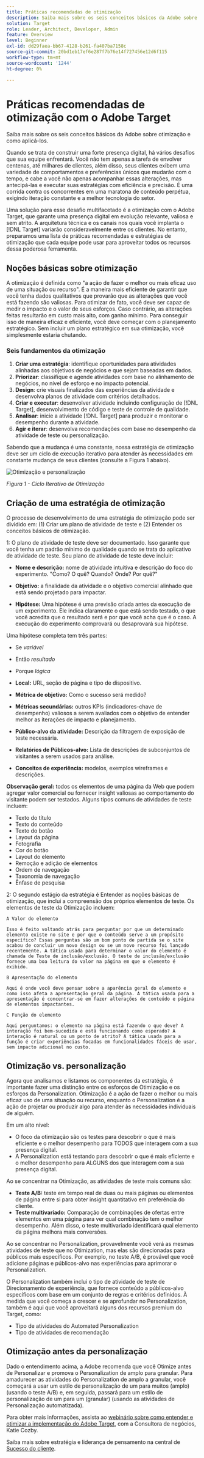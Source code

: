 ```yaml
---
title: Práticas recomendadas de otimização
description: Saiba mais sobre os seis conceitos básicos da Adobe sobre otimização e como aplicá-los.
solution: Target
role: Leader, Architect, Developer, Admin
feature: Overview
level: Beginner
exl-id: dd29faea-bb67-4128-b261-fa407ba7158c
source-git-commit: 20bd1eb17ef6e287f7b76e14f727456e12d6f115
workflow-type: tm+mt
source-wordcount: '1244'
ht-degree: 0%

---
```


# Práticas recomendadas de otimização com o Adobe Target

Saiba mais sobre os seis conceitos básicos da Adobe sobre otimização e como aplicá-los.

Quando se trata de construir uma forte presença digital, há vários desafios que sua equipe enfrentará. Você não tem apenas a tarefa de envolver centenas, até milhares de clientes, além disso, seus clientes exibem uma variedade de comportamentos e preferências únicos que mudarão com o tempo, e cabe a você não apenas acompanhar essas alterações, mas antecipá-las e executar suas estratégias com eficiência e precisão. É uma corrida contra os concorrentes em uma maratona de conteúdo perpétua, exigindo iteração constante e a melhor tecnologia do setor.

Uma solução para esse desafio multifacetado é a otimização com o Adobe Target, que garante uma presença digital em evolução relevante, valiosa e sem atrito. A arquitetura técnica e os canais nos quais você implanta o [!DNL Target] variarão consideravelmente entre os clientes. No entanto, preparamos uma lista de práticas recomendadas e estratégias de otimização que cada equipe pode usar para aproveitar todos os recursos dessa poderosa ferramenta.

## Noções básicas sobre otimização

A otimização é definida como &quot;a ação de fazer o melhor ou mais eficaz uso de uma situação ou recurso&quot;. É a maneira mais eficiente de garantir que você tenha dados qualitativos que provarão que as alterações que você está fazendo são valiosas. Para otimizar de fato, você deve ser capaz de medir o impacto e o valor de seus esforços. Caso contrário, as alterações feitas resultarão em custo mais alto, com ganho mínimo. Para conseguir isso de maneira eficaz e eficiente, você deve começar com o planejamento estratégico. Sem incluir um plano estratégico em sua otimização, você simplesmente estaria chutando.

### Seis fundamentos da otimização

1. **Criar uma estratégia**: identifique oportunidades para atividades alinhadas aos objetivos de negócios e que sejam baseadas em dados.
1. **Priorizar**: classifique e agende atividades com base no alinhamento de negócios, no nível de esforço e no impacto potencial.
1. **Design**: crie visuais finalizados das experiências da atividade e desenvolva planos de atividade com critérios detalhados.
1. **Criar e executar**: desenvolver atividade incluindo configuração de [!DNL Target], desenvolvimento de código e teste de controle de qualidade.
1. **Analisar**: inicie a atividade [!DNL Target] para produzir e monitorar o desempenho durante a atividade.
1. **Agir e iterar**: desenvolva recomendações com base no desempenho da atividade de teste ou personalização.

Sabendo que a mudança é uma constante, nossa estratégia de otimização deve ser um ciclo de execução iterativo para atender às necessidades em constante mudança de seus clientes (consulte a Figura 1 abaixo).

![Otimização e personalização](assets/optimize-and-personalize.png)

_Figura 1 - Ciclo Iterativo de Otimização_

## Criação de uma estratégia de otimização

O processo de desenvolvimento de uma estratégia de otimização pode ser dividido em: (1) Criar um plano de atividade de teste e (2) Entender os conceitos básicos de otimização.

1: O plano de atividade de teste deve ser documentado. Isso garante que você tenha um padrão mínimo de qualidade quando se trata do aplicativo de atividade de teste. Seu plano de atividade de teste deve incluir:

* **Nome e descrição:** nome de atividade intuitiva e descrição do foco do experimento. &quot;Como? O quê? Quando? Onde? Por quê?&quot;

* **Objetivo:** a finalidade da atividade e o objetivo comercial alinhado que está sendo projetado para impactar.

* **Hipótese:** Uma hipótese é uma previsão criada antes da execução de um experimento. Ele indica claramente o que está sendo testado, o que você acredita que o resultado será e por que você acha que é o caso. A execução do experimento comprovará ou desaprovará sua hipótese.

Uma hipótese completa tem três partes:

* Se _variável_
* Então _resultado_
* Porque _lógica_

* **Local:** URL, seção de página e tipo de dispositivo.
* **Métrica de objetivo:** Como o sucesso será medido?
* **Métricas secundárias:** outros KPIs (indicadores-chave de desempenho) valiosos a serem avaliados com o objetivo de entender melhor as iterações de impacto e planejamento.
* **Público-alvo da atividade:** Descrição da filtragem de exposição de teste necessária.
* **Relatórios de Públicos-alvo:** Lista de descrições de subconjuntos de visitantes a serem usados para análise.
* **Conceitos de experiência:** modelos, exemplos wireframes e descrições.

**Observação geral:** todos os elementos de uma página da Web que podem agregar valor comercial ou fornecer insight valiosas ao comportamento do visitante podem ser testados. Alguns tipos comuns de atividades de teste incluem:

* Texto do título
* Texto do conteúdo
* Texto do botão
* Layout da página
* Fotografia
* Cor do botão
* Layout do elemento
* Remoção e adição de elementos
* Ordem de navegação
* Taxonomia de navegação
* Ênfase de pesquisa

2: O segundo estágio da estratégia é Entender as noções básicas de otimização, que inclui a compreensão dos próprios elementos de teste. Os elementos de teste da Otimização incluem:

    A Valor do elemento
    
    Isso é feito voltando atrás para perguntar por que um determinado elemento existe no site e por que o conteúdo serve a um propósito específico? Essas perguntas são um bom ponto de partida se o site acabou de concluir um novo design ou se um novo recurso foi lançado recentemente. A tática usada para determinar o valor do elemento é chamada de Teste de inclusão/exclusão. O teste de inclusão/exclusão fornece uma boa leitura do valor na página em que o elemento é exibido.
    
    B Apresentação do elemento
    
    Aqui é onde você deve pensar sobre a aparência geral do elemento e como isso afeta a apresentação geral da página. A tática usada para a apresentação é concentrar-se em fazer alterações de conteúdo e página de elementos impactantes.
    
    C Função do elemento
    
    Aqui perguntamos: o elemento na página está fazendo o que deve? A interação foi bem-sucedida e está funcionando como esperado? A interação é natural ou um ponto de atrito? A tática usada para a função é criar experiências focadas em funcionalidades fáceis de usar, sem impacto adicional no custo.

## Otimização vs. personalização

Agora que analisamos e listamos os componentes da estratégia, é importante fazer uma distinção entre os esforços de Otimização e os esforços da Personalization. Otimização é a ação de fazer o melhor ou mais eficaz uso de uma situação ou recurso, enquanto o Personalization é a ação de projetar ou produzir algo para atender às necessidades individuais de alguém.

Em um alto nível:

* O foco da otimização são os testes para descobrir o que é mais eficiente e o melhor desempenho para TODOS que interagem com a sua presença digital.
* A Personalization está testando para descobrir o que é mais eficiente e o melhor desempenho para ALGUNS dos que interagem com a sua presença digital.

Ao se concentrar na Otimização, as atividades de teste mais comuns são:

* **Teste A/B:** teste em tempo real de duas ou mais páginas ou elementos de página entre si para obter insight quantitativo em preferência do cliente.
* **Teste multivariado:** Comparação de combinações de ofertas entre elementos em uma página para ver qual combinação tem o melhor desempenho. Além disso, o teste multivariado identificará qual elemento da página melhora mais conversões.

Ao se concentrar no Personalization, provavelmente você verá as mesmas atividades de teste que no Otimization, mas elas são direcionadas para públicos mais específicos. Por exemplo, no teste A/B, é provável que você adicione páginas e públicos-alvo nas experiências para aprimorar o Personalization.

O Personalization também inclui o tipo de atividade de teste de Direcionamento de experiência, que fornece conteúdo a públicos-alvo específicos com base em um conjunto de regras e critérios definidos. À medida que você começa a crescer e se aprofundar no Personalization, também é aqui que você aproveitará alguns dos recursos premium do Target, como:

* Tipo de atividades do Automated Personalization
* Tipo de atividades de recomendação

## Otimização antes da personalização

Dado o entendimento acima, a Adobe recomenda que você Otimize antes de Personalizar e promova o Personalization de amplo para granular. Para amadurecer as atividades do Personalization de amplo a granular, você começará a usar um estilo de personalização de um para muitos (amplo) (usando o teste A/B) e, em seguida, passará para um estilo de personalização de um para um (granular) (usando as atividades de Personalização automatizada).

Para obter mais informações, assista ao [webinário sobre como entender e otimizar a implementação do Adobe Target](https://adobecustomersuccess.adobeconnect.com/pkfafpzd9yarmp4/), com a Consultora de negócios, Katie Cozby.

Saiba mais sobre estratégia e liderança de pensamento na central de [Sucesso do cliente](https://experienceleague.adobe.com/docs/customer-success/customer-success/overview.html?lang=pt-BR).
